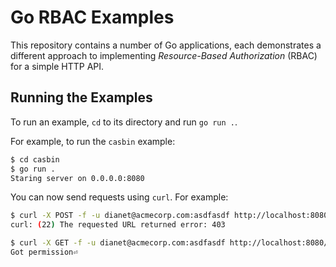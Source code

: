# Go RBAC Examples

This repository contains a number of Go applications, each demonstrates a different approach to implementing
_Resource-Based Authorization_ (RBAC) for a simple HTTP API.

## Running the Examples

To run an example, `cd` to its directory and run `go run .`.

For example, to run the `casbin` example:

```sh
$ cd casbin
$ go run .
Staring server on 0.0.0.0:8080
```

You can now send requests using `curl`. For example:

```sh
$ curl -X POST -f -u dianet@acmecorp.com:asdfasdf http://localhost:8080/api/asset2
curl: (22) The requested URL returned error: 403

$ curl -X GET -f -u dianet@acmecorp.com:asdfasdf http://localhost:8080/api/asset2
Got permission⏎
```
